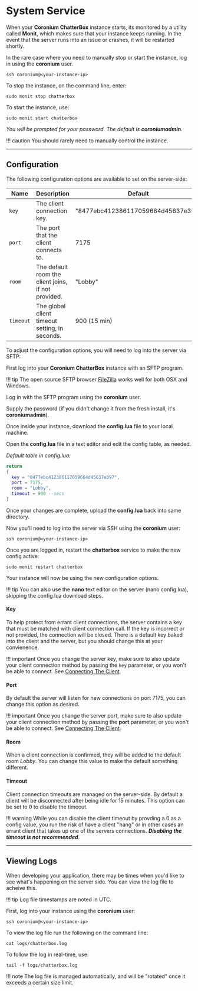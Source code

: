 # System Service

When your __Coronium ChatterBox__ instance starts, its monitored by a utility called __Monit__, which makes sure that your instance keeps running. In the event that the server runs into an issue or crashes, it will be restarted shortly.

In the rare case where you need to manually stop or start the instance, log in using the __coronium__ user.

```
ssh coronium@<your-instance-ip>
```

To stop the instance, on the command line, enter:

```
sudo monit stop chatterbox
```

To start the instance, use:

```
sudo monit start chatterbox
```

_You will be prompted for your password. The default is __coroniumadmin__._

!!! caution
    You should rarely need to manually control the instance.

---

## Configuration

The following configuration options are available to set on the server-side:

|Name|Description|Default|
|----|-----------|-------|
|`key`|The client connection key.|"8477ebc412386117059664d45637e397"
|`port`|The port that the client connects to.|7175
|`room`|The default room the client joins, if not provided.|"Lobby"|
|`timeout`|The global client timeout setting, in seconds.|900 (15 min)|

To adjust the configuration options, you will need to log into the server via SFTP:

First log into your __Coronium ChatterBox__ instance with an SFTP program.

!!! tip
    The open source SFTP browser [FileZilla](https://filezilla-project.org/) works well for both OSX and Windows.

Log in with the SFTP program using the __coronium__ user.

Supply the password (if you didn't change it from the fresh install, it's __coroniumadmin__).

Once inside your instance, download the __config.lua__ file to your local machine.

Open the __config.lua__ file in a text editor and edit the config table, as needed.

_Default table in config.lua:_

```lua
return 
{
  key = "8477ebc412386117059664d45637e397",
  port = 7175,
  room = "Lobby",
  timeout = 900 --secs
}
```

Once your changes are complete, upload the __config.lua__ back into same directory.

Now you'll need to log into the server via SSH using the __coronium__ user:

```
ssh coronium@<your-instance-ip>
```

Once you are logged in, restart the __chatterbox__ service to make the new config active:

```
sudo monit restart chatterbox
```

Your instance will now be using the new configuration options.

!!! tip
    You can also use the __nano__ text editor on the server (nano config.lua), skipping the config.lua download steps.

#### Key

To help protect from errant client connections, the server contains a key that must be matched with client connection call. If the key is incorrect or not provided, the connection will be closed. There is a default key baked into the client and the server, but you should change this at your convienence.

!!! important
    Once you change the server key, make sure to also update your client connection method by passing the `key` parameter, or you won't be able to connect. See [Connecting The Client](guide/#connecting-the-client).

#### Port

By default the server will listen for new connections on port 7175, you can change this option as desired.

!!! important
    Once you change the server port, make sure to also update your client connection method by passing the __port__ parameter, or you won't be able to connect. See [Connecting The Client](guide/#connecting-the-client).

#### Room

When a client connection is confirmed, they will be added to the default room _Lobby_. You can change this value to make the default something different.

#### Timeout

Client connection timeouts are managed on the server-side. By default a client will be disconnected after being idle for 15 minutes. This option can be set to 0 to disable the timeout.

!!! warning
    While you can disable the client timeout by provding a 0 as a config value, you run the risk of have a client "hang" or in other cases an errant client that takes up one of the servers connections. ___Disabling the timeout is not recommended___.

---

## Viewing Logs

When developing your application, there may be times when you'd like to see what's happening on the server side. You can view the log file to acheive this.

!!! tip
    Log file timestamps are noted in UTC.

First, log into your instance using the __coronium__ user:

```
ssh coronium@<your-instance-ip>
```

To view the log file run the following on the command line:

```
cat logs/chatterbox.log
```

To follow the log in real-time, use:

```
tail -f logs/chatterbox.log
```

!!! note
    The log file is managed automatically, and will be "rotated" once it exceeds a certain size limit.
